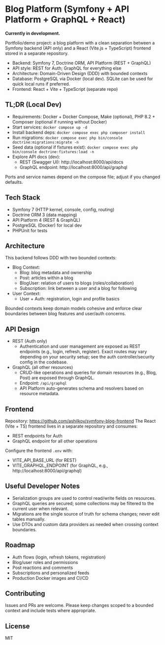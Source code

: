 # Blog Platform (Symfony + API Platform + GraphQL + React)

<b>Currently in development.</b>

Portfolio/demo project: a blog platform with a clean separation between a Symfony backend (API only) and a React (Vite.js + TypeScript) frontend stored in a separate repository.

- Backend: Symfony 7, Doctrine ORM, API Platform (REST + GraphQL)
- API style: REST for Auth; GraphQL for everything else
- Architecture: Domain-Driven Design (DDD) with bounded contexts
- Database: PostgreSQL via Docker (local dev). SQLite can be used for quick local runs if preferred.
- Frontend: React + Vite + TypeScript (separate repo)

## TL;DR (Local Dev)

- Requirements: Docker + Docker Compose, Make (optional), PHP 8.2 + Composer (optional if running without Docker)
- Start services: `docker compose up -d`
- Install backend deps: `docker compose exec php composer install`
- Run migrations: `docker compose exec php bin/console doctrine:migrations:migrate -n`
- Seed data (optional if fixtures exist): `docker compose exec php bin/console doctrine:fixtures:load -n`
- Explore API docs (dev):
  - REST (Swagger UI): http://localhost:8000/api/docs
  - GraphQL endpoint: http://localhost:8000/api/graphql

Ports and service names depend on the compose file; adjust if you changed defaults.

## Tech Stack

- Symfony 7 (HTTP kernel, console, config, routing)
- Doctrine ORM 3 (data mapping)
- API Platform 4 (REST & GraphQL)
- PostgreSQL (Docker) for local dev
- PHPUnit for tests

## Architecture

This backend follows DDD with two bounded contexts:

- Blog Context:
  - Blog: blog metadata and ownership
  - Post: articles within a blog
  - BlogUser: relation of users to blogs (roles/collaboration)
  - Subscription: link between a user and a blog for following
- User Context:
  - User + Auth: registration, login and profile basics

Bounded contexts keep domain models cohesive and enforce clear boundaries between blog features and user/auth concerns.

## API Design

- REST (Auth only)
  - Authentication and user management are exposed as REST endpoints (e.g., login, refresh, register). Exact routes may vary depending on your security setup; see the auth controller/security config in the codebase.
- GraphQL (all other resources)
  - CRUD-like operations and queries for domain resources (e.g., Blog, Post) are exposed through GraphQL.
  - Endpoint: `/api/graphql`
  - API Platform auto-generates schema and resolvers based on resource metadata.

## Frontend

Repository: https://github.com/ashilkov/symfony-blog-frontend
The React (Vite + TS) frontend lives in a separate repository and consumes:
- REST endpoints for Auth
- GraphQL endpoint for all other operations

Configure the frontend `.env` with:
- VITE_API_BASE_URL (for REST)
- VITE_GRAPHQL_ENDPOINT (for GraphQL, e.g., http://localhost:8000/api/graphql)

## Useful Developer Notes

- Serialization groups are used to control read/write fields on resources.
- GraphQL queries are secured; some collections may be filtered to the current user when relevant.
- Migrations are the single source of truth for schema changes; never edit tables manually.
- Use DTOs and custom data providers as needed when crossing context boundaries.

## Roadmap

- Auth flows (login, refresh tokens, registration)
- Blog/user roles and permissions
- Post reactions and comments
- Subscriptions and personalized feeds
- Production Docker images and CI/CD

## Contributing

Issues and PRs are welcome. Please keep changes scoped to a bounded context and include tests where appropriate.

## License

MIT
